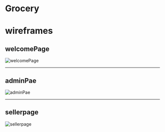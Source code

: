 # Grocery

# wireframes 


## welcomePage

![welcomePage](../wireframes/welcome-wireframe.png)

---

## adminPae

![adminPae](../wireframes/Admin-wireframe.png)

---

## sellerpage
![sellerpage](../wireframes/seller-wireframe.png)